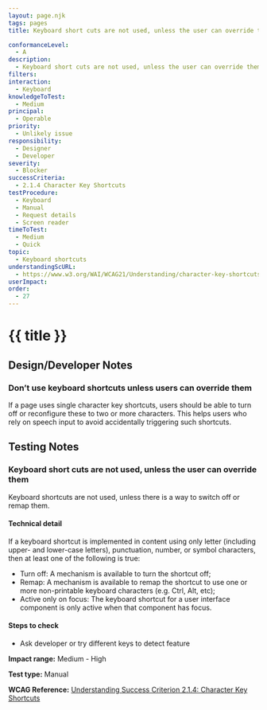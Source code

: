 ```yaml
---
layout: page.njk
tags: pages
title: Keyboard short cuts are not used, unless the user can override them

conformanceLevel:
  - A
description:
  - Keyboard short cuts are not used, unless the user can override them
filters:
interaction:
  - Keyboard
knowledgeToTest:
  - Medium
principal:
  - Operable
priority:
  - Unlikely issue
responsibility:
  - Designer
  - Developer
severity:
  - Blocker
successCriteria:
  - 2.1.4 Character Key Shortcuts
testProcedure:
  - Keyboard
  - Manual
  - Request details
  - Screen reader
timeToTest:
  - Medium
  - Quick
topic:
  - Keyboard shortcuts
understandingScURL:
  - https://www.w3.org/WAI/WCAG21/Understanding/character-key-shortcuts.html
userImpact:
order:
  - 27
---
```


# {{ title }}

## Design/Developer Notes

### Don’t use keyboard shortcuts unless users can override them

If a page uses single character key shortcuts, users should be able to turn off or reconfigure these to two or more characters. This helps users who rely on speech input to avoid accidentally triggering such shortcuts.

## Testing Notes

### Keyboard short cuts are not used, unless the user can override them

Keyboard shortcuts are not used, unless there is a way to switch off or remap them.

#### Technical detail

If a keyboard shortcut is implemented in content using only letter (including upper- and lower-case letters), punctuation, number, or symbol characters, then at least one of the following is true:

- Turn off: A mechanism is available to turn the shortcut off;
- Remap: A mechanism is available to remap the shortcut to use one or more non-printable keyboard characters (e.g. Ctrl, Alt, etc);
- Active only on focus: The keyboard shortcut for a user interface component is only active when that component has focus.

#### Steps to check

- Ask developer or try different keys to detect feature

**Impact range:** Medium - High

**Test type:** Manual

**WCAG Reference:** [Understanding Success Criterion 2.1.4: Character Key Shortcuts](https://www.w3.org/WAI/WCAG21/Understanding/character-key-shortcuts)
